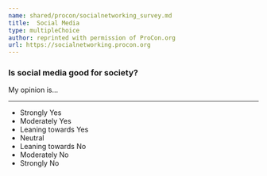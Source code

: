 ```yaml
---
name: shared/procon/socialnetworking_survey.md
title:  Social Media 
type: multipleChoice
author: reprinted with permission of ProCon.org
url: https://socialnetworking.procon.org 
---
```


###  Is social media good for society?

My opinion is...

---

- Strongly Yes
- Moderately Yes
- Leaning towards Yes
- Neutral
- Leaning towards No
- Moderately No
- Strongly No

